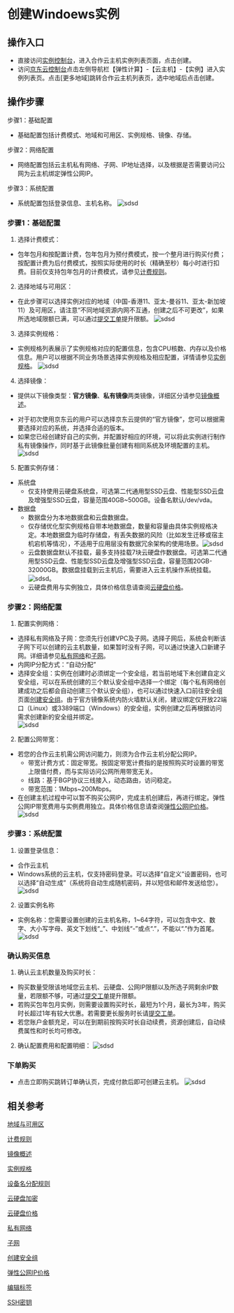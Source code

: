 # 创建Windoews实例
## 操作入口
- 直接访问[实例控制台](https://coccns-console.jdcloud.com/host/compute/list)，进入合作云主机实例列表页面，点击创建。
- 访问[京东云控制台](https://console.jdcloud.com)点击左侧导航栏【弹性计算】-【云主机】-【实例】进入实例列表页。点击[更多地域]跳转合作云主机列表页，选中地域后点击创建。
## 操作步骤
步骤1：基础配置
- 基础配置包括计费模式、地域和可用区、实例规格、镜像、存储。

步骤2：网络配置
- 网络配置包括云主机私有网络、子网、IP地址选择，以及根据是否需要访问公网为云主机绑定弹性公网IP。

步骤3：系统配置
- 系统配置包括登录信息、主机名称。
![sdsd](../../../../image/COCVM/COCVM//1.png)
### 步骤1：基础配置
1. 选择计费模式：
 * 包年包月和按配置计费，包年包月为预付费模式，按一个整月进行购买付费；按配置计费为后付费模式，按照实际使用的时长（精确至秒）每小时进行扣费。目前仅支持包年包月的计费模式，请参见[计费规则](../Pricing/Billing-Rules.md)。
2. 选择地域与可用区：
 * 在此步骤可以选择实例对应的地域（中国-香港11、亚太-曼谷11、亚太-新加坡11）及可用区，请注意“不同地域资源内网不互通，创建之后不可更改”，如果所选地域限额已满，可以通过[提交工单](https://ticket.jdcloud.com/myorder/submit)提升限额。
![sdsd](../../../../image/COCVM/COCVM//2.png)
3. 选择实例规格：
 * 实例规格列表展示了实例规格对应的配置信息，包含CPU核数、内存以及价格信息。用户可以根据不同业务场景选择实例规格及相应配置，详情请参见[实例规格](../Introduction/Instance-Type-Family.md)。
![sdsd](../../../../image/COCVM/COCVM//3.png)
4. 选择镜像：
- 提供以下镜像类型：**官方镜像**、**私有镜像**两类镜像，详细区分请参见[镜像概述](../Operation-Guide/Image/Image-Overview.md)。
 * 对于初次使用京东云的用户可以选择京东云提供的“官方镜像”，您可以根据需要选择对应的系统，并选择合适的版本。
 * 如果您已经创建好自己的实例，并配置好相应的环境，可以将此实例进行制作私有镜像操作，同时基于此镜像批量创建有相同系统及环境配置的主机。
![sdsd](../../../../image/COCVM/COCVM//4.png)
5. 配置实例存储：
- 系统盘
  - 仅支持使用云硬盘系统盘，可选第二代通用型SSD云盘、性能型SSD云盘及增强型SSD云盘，容量范围40GB~500GB。设备名默认/dev/vda。         
- 数据盘
  - 数据盘分为本地数据盘和云盘数据盘。
  - 仅存储优化型实例规格自带本地数据盘，数量和容量由具体实例规格决定。本地数据盘为临时存储盘，有丢失数据的风险（比如发生迁移或宿主机宕机等情况），不适用于应用层没有数据冗余架构的使用场景。![sdsd](../../../../image/COCVM/COCVM//5.png)
  - 云盘数据盘默认不挂载，最多支持挂载7块云硬盘作数据盘。可选第二代通用型SSD云盘、性能型SSD云盘及增强型SSD云盘，容量范围20GB-32000GB。数据盘挂载到云主机后，需要进入云主机操作系统挂载。 
![sdsd](../../../../image/COCVM/COCVM//6.png)。
  * 云硬盘费用与实例独立，具体价格信息请查阅[云硬盘价格](http://docs.jdcloud.com/cn/cloud-disk-service/billing-rules)。
### 步骤2：网络配置
1. 配置实例网络：  
  * 选择私有网络及子网：您须先行创建VPC及子网。选择子网后，系统会判断该子网下可以创建的云主机数量，如果暂时没有子网，可以通过快速入口新建子网。详细请参见[私有网络](http://docs.jdcloud.com/cn/virtual-private-cloud/product-overview)和[子网](http://docs.jdcloud.com/cn/virtual-private-cloud/subnet-features)。
  * 内网IP分配方式：“自动分配”
  * 选择安全组：实例在创建时必须绑定一个安全组，若当前地域下未创建自定义安全组，可以在系统创建的三个默认安全组中选择一个绑定（每个私有网络创建成功之后都会自动创建三个默认安全组），也可以通过快速入口前往安全组页面[创建安全组](http://docs.jdcloud.com/cn/virtual-private-cloud/security-group-configuration)。由于官方镜像系统内防火墙默认关闭，建议绑定仅开放22端口（Linux）或3389端口（Windows）的安全组，实例创建之后再根据访问需求创建新的安全组并绑定。  
 ![sdsd](../../../../image/COCVM/COCVM//7.png)  
2. 配置公网带宽：
- 若您的合作云主机需公网访问能力，则须为合作云主机分配公网IP。
  * 带宽计费方式：固定带宽。按固定带宽计费指的是按照购买时设置的带宽上限值付费，而与实际访问公网所用带宽无关。
  * 线路：基于BGP协议三线接入，动态路由，访问稳定。               
  * 带宽范围：1Mbps~200Mbps。
- 在创建主机过程中可以暂不购买公网IP，完成主机创建后，再进行绑定。弹性公网IP带宽费用与实例费用独立。具体价格信息请查阅[弹性公网IP价格](../../../Networking/Elastic-IP/Pricing/Price-Overview.md)。      
 ![sdsd](../../../../image/COCVM/COCVM//8.png) 
### 步骤3：系统配置
1. 设置登录信息：
 - 合作云主机 
 - Windows系统的云主机，仅支持密码登录。可以选择“自定义”设置密码，也可以选择“自动生成”（系统将自动生成随机密码，并以短信和邮件发送给您）。   
 ![sdsd](../../../../image/COCVM/COCVM//13.png) 
2. 设置实例名称
  * 实例名称：您需要设置创建的云主机名称，1~64字符，可以包含中文、数字、大小写字母、英文下划线“_”、中划线“-”或点“.”，不能以“.”作为首尾。 
 ![sdsd](../../../../image/COCVM/COCVM//12.png) 
### 确认购买信息
1. 确认云主机数量及购买时长：
  * 购买数量受限该地域您云主机、云硬盘、公网IP限额以及所选子网剩余IP数量，若限额不够，可通过[提交工单](https://ticket.jdcloud.com/myorder/submit)提升限额。
  * 若购买包年包月实例，则需要设置购买时长，最短为1个月，最长为3年，购买时长超过1年有较大优惠。若需要更长服务时长请[提交工单](https://ticket.jdcloud.com/myorder/submit)。
  * 若您账户金额充足，可以在到期前按购买时长自动续费，资源创建后，自动续费属性和时长均可修改。
2. 确认配置费用和配置明细：
 ![sdsd](../../../../image/COCVM/COCVM//10.png) 
### 下单购买
- 点击立即购买跳转订单确认页，完成付款后即可创建云主机。
 ![sdsd](../../../../image/COCVM/COCVM//9.png) 

## 相关参考

[地域与可用区](../Introduction/Regions-and-AvailabilityZones.md)

[计费规则](../Pricing/Billing-Rules.md)

[镜像概述](../Operation-Guide/Image/Image-Overview.md)

[实例规格](../Introduction/Instance-Type-Family.md)

[设备名分配规则](../Operation-Guide/Storage/Assign-Device-Name.md)

[云硬盘加密](../Operation-Guide/Storage/Encryption-of-Cloud-Disk.md)

[云硬盘价格](http://docs.jdcloud.com/cn/cloud-disk-service/billing-rules)

[私有网络](http://docs.jdcloud.com/cn/virtual-private-cloud/product-overview)

[子网](http://docs.jdcloud.com/cn/virtual-private-cloud/subnet-features)

[创建安全组](http://docs.jdcloud.com/cn/virtual-private-cloud/security-group-configuration)

[弹性公网IP价格](../../../Networking/Elastic-IP/Pricing/Price-Overview.md)

[编辑标签](../Operation-Guide/Tag/Edit-Tag.md)
 
[SSH密钥](../Operation-Guide/Key-Pair/KeyPair-Overview.md)

